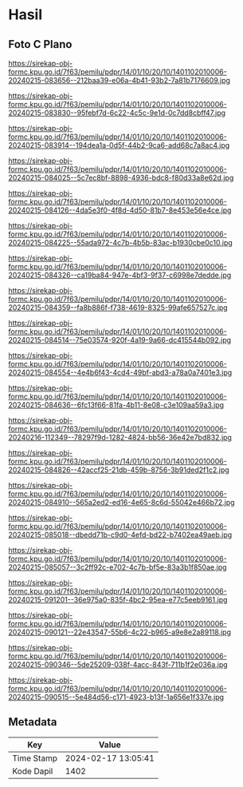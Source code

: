 # Hasil

## Foto C Plano

https://sirekap-obj-formc.kpu.go.id/7f63/pemilu/pdpr/14/01/10/20/10/1401102010006-20240215-083656--212baa39-e06a-4b41-93b2-7a81b7176609.jpg

https://sirekap-obj-formc.kpu.go.id/7f63/pemilu/pdpr/14/01/10/20/10/1401102010006-20240215-083830--95febf7d-6c22-4c5c-9e1d-0c7dd8cbff47.jpg

https://sirekap-obj-formc.kpu.go.id/7f63/pemilu/pdpr/14/01/10/20/10/1401102010006-20240215-083914--194dea1a-0d5f-44b2-9ca6-add68c7a8ac4.jpg

https://sirekap-obj-formc.kpu.go.id/7f63/pemilu/pdpr/14/01/10/20/10/1401102010006-20240215-084025--5c7ec8bf-8898-4936-bdc8-f80d33a8e62d.jpg

https://sirekap-obj-formc.kpu.go.id/7f63/pemilu/pdpr/14/01/10/20/10/1401102010006-20240215-084126--4da5e3f0-4f8d-4d50-81b7-8e453e56e4ce.jpg

https://sirekap-obj-formc.kpu.go.id/7f63/pemilu/pdpr/14/01/10/20/10/1401102010006-20240215-084225--55ada972-4c7b-4b5b-83ac-b1930cbe0c10.jpg

https://sirekap-obj-formc.kpu.go.id/7f63/pemilu/pdpr/14/01/10/20/10/1401102010006-20240215-084326--ca19ba84-947e-4bf3-9f37-c6998e7dedde.jpg

https://sirekap-obj-formc.kpu.go.id/7f63/pemilu/pdpr/14/01/10/20/10/1401102010006-20240215-084359--fa8b886f-f738-4619-8325-99afe657527c.jpg

https://sirekap-obj-formc.kpu.go.id/7f63/pemilu/pdpr/14/01/10/20/10/1401102010006-20240215-084514--75e03574-920f-4a19-9a66-dc415544b092.jpg

https://sirekap-obj-formc.kpu.go.id/7f63/pemilu/pdpr/14/01/10/20/10/1401102010006-20240215-084554--4e4b6f43-4cd4-49bf-abd3-a78a0a7401e3.jpg

https://sirekap-obj-formc.kpu.go.id/7f63/pemilu/pdpr/14/01/10/20/10/1401102010006-20240215-084636--6fc13f66-81fa-4b11-8e08-c3e109aa59a3.jpg

https://sirekap-obj-formc.kpu.go.id/7f63/pemilu/pdpr/14/01/10/20/10/1401102010006-20240216-112349--78297f9d-1282-4824-bb56-36e42e7bd832.jpg

https://sirekap-obj-formc.kpu.go.id/7f63/pemilu/pdpr/14/01/10/20/10/1401102010006-20240215-084826--42accf25-21db-459b-8756-3b91ded2f1c2.jpg

https://sirekap-obj-formc.kpu.go.id/7f63/pemilu/pdpr/14/01/10/20/10/1401102010006-20240215-084910--565a2ed2-ed16-4e65-8c6d-55042e466b72.jpg

https://sirekap-obj-formc.kpu.go.id/7f63/pemilu/pdpr/14/01/10/20/10/1401102010006-20240215-085018--dbedd71b-c9d0-4efd-bd22-b7402ea49aeb.jpg

https://sirekap-obj-formc.kpu.go.id/7f63/pemilu/pdpr/14/01/10/20/10/1401102010006-20240215-085057--3c2ff92c-e702-4c7b-bf5e-83a3b1f850ae.jpg

https://sirekap-obj-formc.kpu.go.id/7f63/pemilu/pdpr/14/01/10/20/10/1401102010006-20240215-091201--36e975a0-835f-4bc2-95ea-e77c5eeb9161.jpg

https://sirekap-obj-formc.kpu.go.id/7f63/pemilu/pdpr/14/01/10/20/10/1401102010006-20240215-090121--22e43547-55b6-4c22-b965-a9e8e2a89118.jpg

https://sirekap-obj-formc.kpu.go.id/7f63/pemilu/pdpr/14/01/10/20/10/1401102010006-20240215-090346--5de25209-038f-4acc-843f-711b1f2e036a.jpg

https://sirekap-obj-formc.kpu.go.id/7f63/pemilu/pdpr/14/01/10/20/10/1401102010006-20240215-090515--5e484d56-c171-4923-b13f-1a656e1f337e.jpg


## Metadata

| Key        | Value               |
| ---------- | ------------------- |
| Time Stamp | 2024-02-17 13:05:41 |
| Kode Dapil | 1402                |



